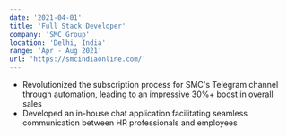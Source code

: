 ```yaml
---
date: '2021-04-01'
title: 'Full Stack Developer'
company: 'SMC Group'
location: 'Delhi, India'
range: 'Apr - Aug 2021'
url: 'https://smcindiaonline.com/'
---
```


- Revolutionized the subscription process for SMC's Telegram channel through automation, leading to an impressive 30%+ boost in overall sales
- Developed an in-house chat application facilitating seamless communication between HR professionals and employees

